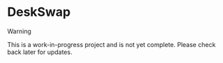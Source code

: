 # DeskSwap
> [!WARNING]
> This is a work-in-progress project and is not yet complete. Please check back later for updates.
## 